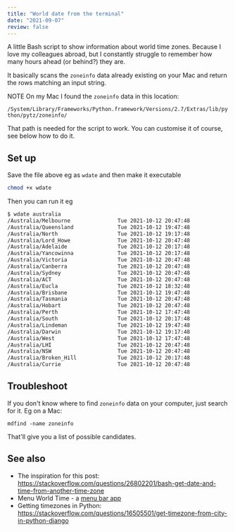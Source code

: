 ```yaml
---
title: "World date from the terminal"
date: "2021-09-07"
review: false
---
```


A little Bash script to show information about world time zones. Because I love my colleagues abroad, but I constantly struggle to remember how many hours ahead (or behind?) they are.

It basically scans the `zoneinfo` data already existing on your Mac and return the rows matching an input string.

<script src="https://gist.github.com/lambdamusic/4a5b852c8f9051b1f29033619cd38e36.js"></script>


NOTE On my Mac I found the `zoneinfo` data in this location:

`/System/Library/Frameworks/Python.framework/Versions/2.7/Extras/lib/python/pytz/zoneinfo/`

That path is needed for the script to work. You can customise it of course, see below how to do it. 


## Set up

Save the file above eg as `wdate` and then make it executable

```bash
chmod +x wdate
```

Then you can run it eg

```bash
$ wdate australia
/Australia/Melbourne               Tue 2021-10-12 20:47:48
/Australia/Queensland              Tue 2021-10-12 19:47:48
/Australia/North                   Tue 2021-10-12 19:17:48
/Australia/Lord_Howe               Tue 2021-10-12 20:47:48
/Australia/Adelaide                Tue 2021-10-12 20:17:48
/Australia/Yancowinna              Tue 2021-10-12 20:17:48
/Australia/Victoria                Tue 2021-10-12 20:47:48
/Australia/Canberra                Tue 2021-10-12 20:47:48
/Australia/Sydney                  Tue 2021-10-12 20:47:48
/Australia/ACT                     Tue 2021-10-12 20:47:48
/Australia/Eucla                   Tue 2021-10-12 18:32:48
/Australia/Brisbane                Tue 2021-10-12 19:47:48
/Australia/Tasmania                Tue 2021-10-12 20:47:48
/Australia/Hobart                  Tue 2021-10-12 20:47:48
/Australia/Perth                   Tue 2021-10-12 17:47:48
/Australia/South                   Tue 2021-10-12 20:17:48
/Australia/Lindeman                Tue 2021-10-12 19:47:48
/Australia/Darwin                  Tue 2021-10-12 19:17:48
/Australia/West                    Tue 2021-10-12 17:47:48
/Australia/LHI                     Tue 2021-10-12 20:47:48
/Australia/NSW                     Tue 2021-10-12 20:47:48
/Australia/Broken_Hill             Tue 2021-10-12 20:17:48
/Australia/Currie                  Tue 2021-10-12 20:47:48
```

## Troubleshoot 

If you don't know where to find `zoneinfo` data on your computer, just search for it. Eg on a Mac: 

```
mdfind -name zoneinfo
```

That'll give you a list of possible candidates. 



## See also  

* The inspiration for this post: https://stackoverflow.com/questions/26802201/bash-get-date-and-time-from-another-time-zone
* Menu World Time - a [menu bar app](https://apps.apple.com/us/app/menu-world-time/id1446377255)
* Getting timezones in Python: https://stackoverflow.com/questions/16505501/get-timezone-from-city-in-python-django